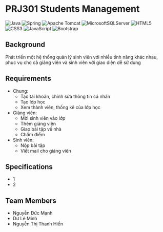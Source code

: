 # PRJ301 Students Management

![Java](https://img.shields.io/badge/java-%23ED8B00.svg?style=for-the-badge&logo=java&logoColor=white)
![Spring](https://img.shields.io/badge/spring-%236DB33F.svg?style=for-the-badge&logo=spring&logoColor=white)
![Apache Tomcat](https://img.shields.io/badge/apache%20tomcat-%23F8DC75.svg?style=for-the-badge&logo=apache-tomcat&logoColor=black)
![MicrosoftSQLServer](https://img.shields.io/badge/Microsoft%20SQL%20Sever-CC2927?style=for-the-badge&logo=microsoft%20sql%20server&logoColor=white)
![HTML5](https://img.shields.io/badge/html5-%23E34F26.svg?style=for-the-badge&logo=html5&logoColor=white)
![CSS3](https://img.shields.io/badge/css3-%231572B6.svg?style=for-the-badge&logo=css3&logoColor=white)
![JavaScript](https://img.shields.io/badge/javascript-%23323330.svg?style=for-the-badge&logo=javascript&logoColor=%23F7DF1E)
![Bootstrap](https://img.shields.io/badge/bootstrap-%23563D7C.svg?style=for-the-badge&logo=bootstrap&logoColor=white)

## Background
Phát triển một hệ thống quản lý sinh viên với nhiều tính năng khác nhau,
phục vụ cho cả giảng viên và sinh viên với giao diện dễ sử dụng

## Requirements
 - Chung:
    - Tạo tài khoản, chỉnh sửa thông tin cá nhân
    - Tạo lớp học
    - Xem thành viên, thống kê của lớp học
 - Giảng viên:
    - Mời sinh viên vào lớp
    - Thêm giảng viên
    - Giao bài tập về nhà
    - Chấm điểm
 - Sinh viên:
    - Nộp bài tập
    - Viết mail cho giảng viên

## Specifications
 - 1
 - 2

## Team Members
 - Nguyễn Đức Mạnh
 - Dư Lê Minh
 - Nguyễn Thị Thanh Hiền
